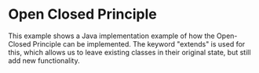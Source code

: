 # Open Closed Principle

This example shows a Java implementation example of how the Open-Closed Principle can be implemented. The keyword "extends" is used for this, which allows us to leave existing classes in their original state, but still add new functionality.
